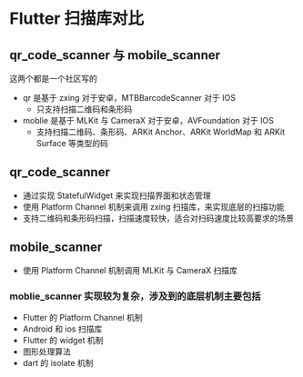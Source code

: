 # Flutter 扫描库对比

## qr_code_scanner 与 mobile_scanner

这两个都是一个社区写的

- qr 是基于 zxing 对于安卓，MTBBarcodeScanner 对于 IOS
  - 只支持扫描二维码和条形码
- moblie 是基于 MLKit 与 CameraX 对于安卓，AVFoundation 对于 IOS
  - 支持扫描二维码、条形码、ARKit Anchor、ARKit WorldMap 和 ARKit Surface 等类型的码

## qr_code_scanner

- 通过实现 StatefulWidget 来实现扫描界面和状态管理
- 使用 Platform Channel 机制来调用 zxing 扫描库，来实现底层的扫描功能
- 支持二维码和条形码扫描，扫描速度较快，适合对扫码速度比较高要求的场景

## mobile_scanner

- 使用 Platform Channel 机制调用 MLKit 与 CameraX 扫描库

### moblie_scanner 实现较为复杂，涉及到的底层机制主要包括

- Flutter 的 Platform Channel 机制
- Android 和 ios 扫描库
- Flutter 的 widget 机制
- 图形处理算法
- dart 的 isolate 机制
